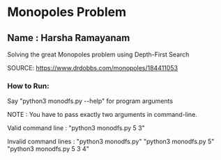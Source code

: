 # Monopoles Problem

## Name : Harsha Ramayanam


Solving the great Monopoles problem using Depth-First Search

SOURCE: https://www.drdobbs.com/monopoles/184411053


### How to Run:

Say "python3 monodfs.py --help" for program arguments

NOTE : You have to pass exactly two arguments in command-line.

Valid command line    : 
	"python3 monodfs.py 5 3"

Invalid command lines : 
	"python3 monodfs.py"
	"python3 monodfs.py 5"
	"python3 monodfs.py 5 3 4"
